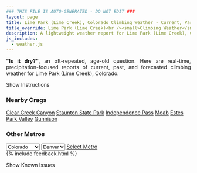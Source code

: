```yaml
---
### THIS FILE IS AUTO-GENERATED - DO NOT EDIT ###
layout: page
title: Lime Park (Lime Creek), Colorado Climbing Weather - Current, Past, and Forecasted Report
title_override: Lime Park (Lime Creek)<br /><small>Climbing Weather</small>
description: A lightweight weather report for Lime Park (Lime Creek), Colorado. Optimized for slow internet connections.
js_includes:
  - weather.js
---
```


<section class="measure center lh-copy f5-ns f6 ph2 mv4" style="text-align: justify;">
<strong>"Is it dry?"</strong>, an oft-repeated, age-old question. Here are real-time,
precipitation-focused reports of current, past, and forecasted climbing weather for Lime Park (Lime Creek), Colorado.
</section>

<p id="settings-toggle" class="mw5 b center tc hover-light-red black-70 pointer">Show Instructions</p>
<section id="settings" class="overflow-hidden" style="display:none;">
    <div class="mv2 ph2 center">
        <div class="fn f6 tc pv2">
            <p class="measure lh-copy center"><strong>Show/hide hourly forecasts</strong> by clicking the desired day.</p>
            <hr class="mw5 p0 mv2 o-60 b0 bt b--light-red light-red bg-light-red">
            <p class="measure lh-copy center"><strong>Current and Past conditions</strong> are measured by the nearest weather station. <strong>Forecast conditions</strong> are calculated and polled separately.</p>
            <hr class="mw5 p0 mv2 o-60 b0 bt b--light-red light-red bg-light-red">
            <p class="measure lh-copy center"><strong>Having issues?</strong> Try <a id="clear-cache" class="no-underline relative fancy-link light-red hover-light-red" href="#">clearing the local cache</a>.</p>
            <hr class="mw5 p0 mv2 o-60 b0 bt b--light-red light-red bg-light-red">
            <p class="measure lh-copy center">Weather data sourced from <a class="no-underline fancy-link relative light-red" target="_blank" href="https://www.weather.gov/documentation/services-web-api">weather.gov</a>.</p>
        </div>
    </div>
</section>
<section id="weather" data-crag="lime-park-lime-creek-colorado" class="mv4-ns mv3 ph2 center"></section>
<section id="nearby" class="tc lh-copy">
  <h3>Nearby Crags</h3>
<a class="nowrap no-underline fancy-link relative light-red mh3" href="/crags/clear-creek-canyon-colorado-weather.html">Clear Creek Canyon</a>
<a class="nowrap no-underline fancy-link relative light-red mh3" href="/crags/staunton-state-park-colorado-weather.html">Staunton State Park</a>
<a class="nowrap no-underline fancy-link relative light-red mh3" href="/crags/independence-pass-colorado-weather.html">Independence Pass</a>
<a class="nowrap no-underline fancy-link relative light-red mh3" href="/crags/moab-utah-weather.html">Moab</a>
<a class="nowrap no-underline fancy-link relative light-red mh3" href="/crags/estes-park-valley-colorado-weather.html">Estes Park Valley</a>
<a class="nowrap no-underline fancy-link relative light-red mh3" href="/crags/gunnison-colorado-weather.html">Gunnison</a>
</section>
<section id="nearby" class="tc lh-copy">
  <h3>Other Metros</h3>
  <select class="ma1 bg-near-white pa2" id="stateSel">
    <option value="Texas">Texas</option>
    <option value="Washington">Washington</option>
    <option value="Colorado" selected>Colorado</option>
    <option value="Tennessee">Tennessee</option>
    <option value="Utah">Utah</option>
    <option value="California">California</option>
  </select>
  <select class="ma1 bg-near-white pa2" id="citySel">
    <option value="Denver" selected>Denver</option>
  </select>
  <a id="selectMetro" class="f6 link dim ph3 pv2 ma1 dib white bg-light-red" href="/crags/denver-colorado-weather.html">Select Metro</a>
  <script>
    var states = [];
    states["Texas"] = "Austin"
    states["Washington"] = "Seattle"
    states["Colorado"] = "Denver"
    states["Tennessee"] = "Nashville"
    states["Utah"] = "Salt Lake City"
    states["California"] = "San Francisco|Los Angeles"
  </script>
</section>
{% include feedback.html %}
<p id="issues-toggle" class="mw5 b center tc hover-light-red black-70 pointer">Show Known Issues</p>
<section id="issues" class="overflow-hidden tc f6">
</section>

<script>
  var weekly_GJT_165_110 = {"updated":"2022-04-05T08:29:05+00:00","units":"us","forecastGenerator":"BaselineForecastGenerator","generatedAt":"2022-04-05T08:38:48+00:00","updateTime":"2022-04-05T08:29:05+00:00","validTimes":"2022-04-05T02:00:00+00:00/P6DT23H","elevation":{"unitCode":"wmoUnit:m","value":3485.9976},"periods":[{"number":1,"name":"Overnight","startTime":"2022-04-05T02:00:00-06:00","endTime":"2022-04-05T06:00:00-06:00","isDaytime":false,"temperature":25,"temperatureUnit":"F","temperatureTrend":null,"windSpeed":"15 to 40 mph","windDirection":"SW","icon":"https://api.weather.gov/icons/land/night/blizzard,90?size=medium","shortForecast":"Snow Showers And Patchy Blowing Snow","detailedForecast":"A chance of snow showers before 4am, then snow showers and patchy blowing snow. Cloudy, with a low around 25. Southwest wind 15 to 40 mph, with gusts as high as 55 mph. Chance of precipitation is 90%. New snow accumulation of 1 to 2 inches possible."},{"number":2,"name":"Tuesday","startTime":"2022-04-05T06:00:00-06:00","endTime":"2022-04-05T18:00:00-06:00","isDaytime":true,"temperature":32,"temperatureUnit":"F","temperatureTrend":null,"windSpeed":"35 to 45 mph","windDirection":"W","icon":"https://api.weather.gov/icons/land/day/blizzard,100/blizzard,80?size=medium","shortForecast":"Snow Showers And Blowing Snow","detailedForecast":"Snow showers and blowing snow before noon, then snow showers and blowing snow and isolated thunderstorms between noon and 3pm, then blowing snow and a chance of snow showers. Cloudy, with a high near 32. West wind 35 to 45 mph, with gusts as high as 70 mph. Chance of precipitation is 100%. New snow accumulation of 2 to 4 inches possible."},{"number":3,"name":"Tuesday Night","startTime":"2022-04-05T18:00:00-06:00","endTime":"2022-04-06T06:00:00-06:00","isDaytime":false,"temperature":9,"temperatureUnit":"F","temperatureTrend":null,"windSpeed":"25 to 40 mph","windDirection":"WNW","icon":"https://api.weather.gov/icons/land/night/blizzard,30/blizzard,20?size=medium","shortForecast":"Blowing Snow","detailedForecast":"Blowing snow and scattered snow showers and isolated thunderstorms. Mostly cloudy, with a low around 9. Wind chill values as low as -12. West northwest wind 25 to 40 mph, with gusts as high as 60 mph. Chance of precipitation is 30%. New snow accumulation of less than half an inch possible."},{"number":4,"name":"Wednesday","startTime":"2022-04-06T06:00:00-06:00","endTime":"2022-04-06T18:00:00-06:00","isDaytime":true,"temperature":23,"temperatureUnit":"F","temperatureTrend":null,"windSpeed":"20 to 25 mph","windDirection":"WNW","icon":"https://api.weather.gov/icons/land/day/blizzard?size=medium","shortForecast":"Patchy Blowing Snow","detailedForecast":"Patchy blowing snow. Mostly sunny, with a high near 23. Wind chill values as low as -11. West northwest wind 20 to 25 mph, with gusts as high as 40 mph."},{"number":5,"name":"Wednesday Night","startTime":"2022-04-06T18:00:00-06:00","endTime":"2022-04-07T06:00:00-06:00","isDaytime":false,"temperature":8,"temperatureUnit":"F","temperatureTrend":null,"windSpeed":"15 to 20 mph","windDirection":"W","icon":"https://api.weather.gov/icons/land/night/cold/blizzard?size=medium","shortForecast":"Partly Cloudy then Patchy Blowing Snow","detailedForecast":"Patchy blowing snow after midnight. Partly cloudy, with a low around 8. West wind 15 to 20 mph, with gusts as high as 35 mph."},{"number":6,"name":"Thursday","startTime":"2022-04-07T06:00:00-06:00","endTime":"2022-04-07T18:00:00-06:00","isDaytime":true,"temperature":30,"temperatureUnit":"F","temperatureTrend":null,"windSpeed":"20 mph","windDirection":"WNW","icon":"https://api.weather.gov/icons/land/day/sct/blizzard?size=medium","shortForecast":"Mostly Sunny then Patchy Blowing Snow","detailedForecast":"Patchy blowing snow after 2pm. Mostly sunny, with a high near 30."},{"number":7,"name":"Thursday Night","startTime":"2022-04-07T18:00:00-06:00","endTime":"2022-04-08T06:00:00-06:00","isDaytime":false,"temperature":13,"temperatureUnit":"F","temperatureTrend":null,"windSpeed":"10 to 15 mph","windDirection":"W","icon":"https://api.weather.gov/icons/land/night/blizzard/few?size=medium","shortForecast":"Patchy Blowing Snow then Mostly Clear","detailedForecast":"Patchy blowing snow before 7pm. Mostly clear, with a low around 13."},{"number":8,"name":"Friday","startTime":"2022-04-08T06:00:00-06:00","endTime":"2022-04-08T18:00:00-06:00","isDaytime":true,"temperature":40,"temperatureUnit":"F","temperatureTrend":null,"windSpeed":"10 to 15 mph","windDirection":"W","icon":"https://api.weather.gov/icons/land/day/skc?size=medium","shortForecast":"Sunny","detailedForecast":"Sunny, with a high near 40."},{"number":9,"name":"Friday Night","startTime":"2022-04-08T18:00:00-06:00","endTime":"2022-04-09T06:00:00-06:00","isDaytime":false,"temperature":20,"temperatureUnit":"F","temperatureTrend":null,"windSpeed":"5 to 10 mph","windDirection":"SW","icon":"https://api.weather.gov/icons/land/night/few?size=medium","shortForecast":"Mostly Clear","detailedForecast":"Mostly clear, with a low around 20."},{"number":10,"name":"Saturday","startTime":"2022-04-09T06:00:00-06:00","endTime":"2022-04-09T18:00:00-06:00","isDaytime":true,"temperature":47,"temperatureUnit":"F","temperatureTrend":null,"windSpeed":"10 to 20 mph","windDirection":"SW","icon":"https://api.weather.gov/icons/land/day/sct?size=medium","shortForecast":"Mostly Sunny","detailedForecast":"Mostly sunny, with a high near 47."},{"number":11,"name":"Saturday Night","startTime":"2022-04-09T18:00:00-06:00","endTime":"2022-04-10T06:00:00-06:00","isDaytime":false,"temperature":24,"temperatureUnit":"F","temperatureTrend":null,"windSpeed":"10 to 15 mph","windDirection":"WSW","icon":"https://api.weather.gov/icons/land/night/sct?size=medium","shortForecast":"Partly Cloudy","detailedForecast":"Partly cloudy, with a low around 24. Little or no snow accumulation expected."},{"number":12,"name":"Sunday","startTime":"2022-04-10T06:00:00-06:00","endTime":"2022-04-10T18:00:00-06:00","isDaytime":true,"temperature":44,"temperatureUnit":"F","temperatureTrend":null,"windSpeed":"15 to 20 mph","windDirection":"WSW","icon":"https://api.weather.gov/icons/land/day/snow?size=medium","shortForecast":"Scattered Snow Showers","detailedForecast":"Scattered snow showers. Mostly sunny, with a high near 44. Little or no snow accumulation expected."},{"number":13,"name":"Sunday Night","startTime":"2022-04-10T18:00:00-06:00","endTime":"2022-04-11T06:00:00-06:00","isDaytime":false,"temperature":22,"temperatureUnit":"F","temperatureTrend":null,"windSpeed":"15 to 20 mph","windDirection":"SW","icon":"https://api.weather.gov/icons/land/night/snow?size=medium","shortForecast":"Scattered Snow Showers","detailedForecast":"Scattered snow showers. Mostly cloudy, with a low around 22. New snow accumulation of less than half an inch possible."},{"number":14,"name":"Monday","startTime":"2022-04-11T06:00:00-06:00","endTime":"2022-04-11T18:00:00-06:00","isDaytime":true,"temperature":38,"temperatureUnit":"F","temperatureTrend":null,"windSpeed":"15 to 20 mph","windDirection":"SSW","icon":"https://api.weather.gov/icons/land/day/snow?size=medium","shortForecast":"Scattered Snow Showers","detailedForecast":"Scattered snow showers. Partly sunny, with a high near 38. New snow accumulation of less than one inch possible."}]}
  var hourly_GJT_165_110 = {"@context":["https://geojson.org/geojson-ld/geojson-context.jsonld",{"@version":"1.1","wx":"https://api.weather.gov/ontology#","geo":"http://www.opengis.net/ont/geosparql#","unit":"http://codes.wmo.int/common/unit/","@vocab":"https://api.weather.gov/ontology#"}],"type":"Feature","geometry":{"type":"Polygon","coordinates":[[[-106.5803441,39.4200131],[-106.5779038,39.397991499999996],[-106.5494672,39.399870299999996],[-106.5519015,39.421892199999995],[-106.5803441,39.4200131]]]},"properties":{"updated":"2022-04-05T08:29:05+00:00","units":"us","forecastGenerator":"HourlyForecastGenerator","generatedAt":"2022-04-05T08:38:49+00:00","updateTime":"2022-04-05T08:29:05+00:00","validTimes":"2022-04-05T02:00:00+00:00/P6DT23H","elevation":{"unitCode":"wmoUnit:m","value":3485.9976},"periods":[{"number":1,"name":"","startTime":"2022-04-05T02:00:00-06:00","endTime":"2022-04-05T03:00:00-06:00","isDaytime":false,"temperature":37,"temperatureUnit":"F","temperatureTrend":null,"windSpeed":"15 mph","windDirection":"SSW","icon":"https://api.weather.gov/icons/land/night/snow,70?size=small","shortForecast":"Chance Snow Showers","detailedForecast":""},{"number":2,"name":"","startTime":"2022-04-05T03:00:00-06:00","endTime":"2022-04-05T04:00:00-06:00","isDaytime":false,"temperature":33,"temperatureUnit":"F","temperatureTrend":null,"windSpeed":"25 mph","windDirection":"WSW","icon":"https://api.weather.gov/icons/land/night/snow,70?size=small","shortForecast":"Chance Snow Showers","detailedForecast":""},{"number":3,"name":"","startTime":"2022-04-05T04:00:00-06:00","endTime":"2022-04-05T05:00:00-06:00","isDaytime":false,"temperature":29,"temperatureUnit":"F","temperatureTrend":null,"windSpeed":"35 mph","windDirection":"W","icon":"https://api.weather.gov/icons/land/night/blizzard,80?size=small","shortForecast":"Snow Showers And Patchy Blowing Snow","detailedForecast":""},{"number":4,"name":"","startTime":"2022-04-05T05:00:00-06:00","endTime":"2022-04-05T06:00:00-06:00","isDaytime":false,"temperature":29,"temperatureUnit":"F","temperatureTrend":null,"windSpeed":"40 mph","windDirection":"W","icon":"https://api.weather.gov/icons/land/night/blizzard,90?size=small","shortForecast":"Snow Showers And Patchy Blowing Snow","detailedForecast":""},{"number":5,"name":"","startTime":"2022-04-05T06:00:00-06:00","endTime":"2022-04-05T07:00:00-06:00","isDaytime":true,"temperature":28,"temperatureUnit":"F","temperatureTrend":null,"windSpeed":"40 mph","windDirection":"W","icon":"https://api.weather.gov/icons/land/day/blizzard,100?size=small","shortForecast":"Snow Showers And Patchy Blowing Snow","detailedForecast":""},{"number":6,"name":"","startTime":"2022-04-05T07:00:00-06:00","endTime":"2022-04-05T08:00:00-06:00","isDaytime":true,"temperature":28,"temperatureUnit":"F","temperatureTrend":null,"windSpeed":"40 mph","windDirection":"W","icon":"https://api.weather.gov/icons/land/day/blizzard,100?size=small","shortForecast":"Snow Showers And Blowing Snow","detailedForecast":""},{"number":7,"name":"","startTime":"2022-04-05T08:00:00-06:00","endTime":"2022-04-05T09:00:00-06:00","isDaytime":true,"temperature":32,"temperatureUnit":"F","temperatureTrend":null,"windSpeed":"35 mph","windDirection":"W","icon":"https://api.weather.gov/icons/land/day/blizzard,100?size=small","shortForecast":"Snow Showers And Blowing Snow","detailedForecast":""},{"number":8,"name":"","startTime":"2022-04-05T09:00:00-06:00","endTime":"2022-04-05T10:00:00-06:00","isDaytime":true,"temperature":25,"temperatureUnit":"F","temperatureTrend":null,"windSpeed":"35 mph","windDirection":"W","icon":"https://api.weather.gov/icons/land/day/blizzard?size=small","shortForecast":"Snow Showers And Blowing Snow","detailedForecast":""},{"number":9,"name":"","startTime":"2022-04-05T10:00:00-06:00","endTime":"2022-04-05T11:00:00-06:00","isDaytime":true,"temperature":31,"temperatureUnit":"F","temperatureTrend":null,"windSpeed":"40 mph","windDirection":"W","icon":"https://api.weather.gov/icons/land/day/blizzard?size=small","shortForecast":"Snow Showers And Blowing Snow","detailedForecast":""},{"number":10,"name":"","startTime":"2022-04-05T11:00:00-06:00","endTime":"2022-04-05T12:00:00-06:00","isDaytime":true,"temperature":31,"temperatureUnit":"F","temperatureTrend":null,"windSpeed":"40 mph","windDirection":"W","icon":"https://api.weather.gov/icons/land/day/blizzard?size=small","shortForecast":"Snow Showers And Blowing Snow","detailedForecast":""},{"number":11,"name":"","startTime":"2022-04-05T12:00:00-06:00","endTime":"2022-04-05T13:00:00-06:00","isDaytime":true,"temperature":30,"temperatureUnit":"F","temperatureTrend":null,"windSpeed":"40 mph","windDirection":"W","icon":"https://api.weather.gov/icons/land/day/blizzard?size=small","shortForecast":"Snow Showers And Blowing Snow","detailedForecast":""},{"number":12,"name":"","startTime":"2022-04-05T13:00:00-06:00","endTime":"2022-04-05T14:00:00-06:00","isDaytime":true,"temperature":30,"temperatureUnit":"F","temperatureTrend":null,"windSpeed":"45 mph","windDirection":"W","icon":"https://api.weather.gov/icons/land/day/blizzard?size=small","shortForecast":"Snow Showers And Blowing Snow","detailedForecast":""},{"number":13,"name":"","startTime":"2022-04-05T14:00:00-06:00","endTime":"2022-04-05T15:00:00-06:00","isDaytime":true,"temperature":30,"temperatureUnit":"F","temperatureTrend":null,"windSpeed":"45 mph","windDirection":"W","icon":"https://api.weather.gov/icons/land/day/blizzard?size=small","shortForecast":"Snow Showers And Blowing Snow","detailedForecast":""},{"number":14,"name":"","startTime":"2022-04-05T15:00:00-06:00","endTime":"2022-04-05T16:00:00-06:00","isDaytime":true,"temperature":29,"temperatureUnit":"F","temperatureTrend":null,"windSpeed":"45 mph","windDirection":"W","icon":"https://api.weather.gov/icons/land/day/blizzard?size=small","shortForecast":"Blowing Snow","detailedForecast":""},{"number":15,"name":"","startTime":"2022-04-05T16:00:00-06:00","endTime":"2022-04-05T17:00:00-06:00","isDaytime":true,"temperature":29,"temperatureUnit":"F","temperatureTrend":null,"windSpeed":"45 mph","windDirection":"W","icon":"https://api.weather.gov/icons/land/day/blizzard?size=small","shortForecast":"Blowing Snow","detailedForecast":""},{"number":16,"name":"","startTime":"2022-04-05T17:00:00-06:00","endTime":"2022-04-05T18:00:00-06:00","isDaytime":true,"temperature":29,"temperatureUnit":"F","temperatureTrend":null,"windSpeed":"45 mph","windDirection":"W","icon":"https://api.weather.gov/icons/land/day/blizzard?size=small","shortForecast":"Blowing Snow","detailedForecast":""},{"number":17,"name":"","startTime":"2022-04-05T18:00:00-06:00","endTime":"2022-04-05T19:00:00-06:00","isDaytime":false,"temperature":27,"temperatureUnit":"F","temperatureTrend":null,"windSpeed":"40 mph","windDirection":"WNW","icon":"https://api.weather.gov/icons/land/night/blizzard?size=small","shortForecast":"Areas Of Blowing Snow","detailedForecast":""},{"number":18,"name":"","startTime":"2022-04-05T19:00:00-06:00","endTime":"2022-04-05T20:00:00-06:00","isDaytime":false,"temperature":24,"temperatureUnit":"F","temperatureTrend":null,"windSpeed":"40 mph","windDirection":"WNW","icon":"https://api.weather.gov/icons/land/night/blizzard?size=small","shortForecast":"Blowing Snow","detailedForecast":""},{"number":19,"name":"","startTime":"2022-04-05T20:00:00-06:00","endTime":"2022-04-05T21:00:00-06:00","isDaytime":false,"temperature":21,"temperatureUnit":"F","temperatureTrend":null,"windSpeed":"25 mph","windDirection":"WNW","icon":"https://api.weather.gov/icons/land/night/blizzard?size=small","shortForecast":"Patchy Blowing Snow","detailedForecast":""},{"number":20,"name":"","startTime":"2022-04-05T21:00:00-06:00","endTime":"2022-04-05T22:00:00-06:00","isDaytime":false,"temperature":18,"temperatureUnit":"F","temperatureTrend":null,"windSpeed":"30 mph","windDirection":"WNW","icon":"https://api.weather.gov/icons/land/night/blizzard?size=small","shortForecast":"Areas Of Blowing Snow","detailedForecast":""},{"number":21,"name":"","startTime":"2022-04-05T22:00:00-06:00","endTime":"2022-04-05T23:00:00-06:00","isDaytime":false,"temperature":16,"temperatureUnit":"F","temperatureTrend":null,"windSpeed":"30 mph","windDirection":"WNW","icon":"https://api.weather.gov/icons/land/night/blizzard?size=small","shortForecast":"Areas Of Blowing Snow","detailedForecast":""},{"number":22,"name":"","startTime":"2022-04-05T23:00:00-06:00","endTime":"2022-04-06T00:00:00-06:00","isDaytime":false,"temperature":15,"temperatureUnit":"F","temperatureTrend":null,"windSpeed":"30 mph","windDirection":"W","icon":"https://api.weather.gov/icons/land/night/blizzard?size=small","shortForecast":"Patchy Blowing Snow","detailedForecast":""},{"number":23,"name":"","startTime":"2022-04-06T00:00:00-06:00","endTime":"2022-04-06T01:00:00-06:00","isDaytime":false,"temperature":14,"temperatureUnit":"F","temperatureTrend":null,"windSpeed":"25 mph","windDirection":"W","icon":"https://api.weather.gov/icons/land/night/blizzard?size=small","shortForecast":"Patchy Blowing Snow","detailedForecast":""},{"number":24,"name":"","startTime":"2022-04-06T01:00:00-06:00","endTime":"2022-04-06T02:00:00-06:00","isDaytime":false,"temperature":12,"temperatureUnit":"F","temperatureTrend":null,"windSpeed":"25 mph","windDirection":"W","icon":"https://api.weather.gov/icons/land/night/blizzard?size=small","shortForecast":"Patchy Blowing Snow","detailedForecast":""},{"number":25,"name":"","startTime":"2022-04-06T02:00:00-06:00","endTime":"2022-04-06T03:00:00-06:00","isDaytime":false,"temperature":11,"temperatureUnit":"F","temperatureTrend":null,"windSpeed":"25 mph","windDirection":"W","icon":"https://api.weather.gov/icons/land/night/blizzard?size=small","shortForecast":"Patchy Blowing Snow","detailedForecast":""},{"number":26,"name":"","startTime":"2022-04-06T03:00:00-06:00","endTime":"2022-04-06T04:00:00-06:00","isDaytime":false,"temperature":10,"temperatureUnit":"F","temperatureTrend":null,"windSpeed":"25 mph","windDirection":"W","icon":"https://api.weather.gov/icons/land/night/blizzard?size=small","shortForecast":"Patchy Blowing Snow","detailedForecast":""},{"number":27,"name":"","startTime":"2022-04-06T04:00:00-06:00","endTime":"2022-04-06T05:00:00-06:00","isDaytime":false,"temperature":9,"temperatureUnit":"F","temperatureTrend":null,"windSpeed":"25 mph","windDirection":"W","icon":"https://api.weather.gov/icons/land/night/blizzard?size=small","shortForecast":"Patchy Blowing Snow","detailedForecast":""},{"number":28,"name":"","startTime":"2022-04-06T05:00:00-06:00","endTime":"2022-04-06T06:00:00-06:00","isDaytime":false,"temperature":9,"temperatureUnit":"F","temperatureTrend":null,"windSpeed":"25 mph","windDirection":"W","icon":"https://api.weather.gov/icons/land/night/blizzard?size=small","shortForecast":"Patchy Blowing Snow","detailedForecast":""},{"number":29,"name":"","startTime":"2022-04-06T06:00:00-06:00","endTime":"2022-04-06T07:00:00-06:00","isDaytime":true,"temperature":9,"temperatureUnit":"F","temperatureTrend":null,"windSpeed":"25 mph","windDirection":"W","icon":"https://api.weather.gov/icons/land/day/blizzard?size=small","shortForecast":"Patchy Blowing Snow","detailedForecast":""},{"number":30,"name":"","startTime":"2022-04-06T07:00:00-06:00","endTime":"2022-04-06T08:00:00-06:00","isDaytime":true,"temperature":9,"temperatureUnit":"F","temperatureTrend":null,"windSpeed":"20 mph","windDirection":"W","icon":"https://api.weather.gov/icons/land/day/blizzard?size=small","shortForecast":"Patchy Blowing Snow","detailedForecast":""},{"number":31,"name":"","startTime":"2022-04-06T08:00:00-06:00","endTime":"2022-04-06T09:00:00-06:00","isDaytime":true,"temperature":9,"temperatureUnit":"F","temperatureTrend":null,"windSpeed":"20 mph","windDirection":"W","icon":"https://api.weather.gov/icons/land/day/blizzard?size=small","shortForecast":"Patchy Blowing Snow","detailedForecast":""},{"number":32,"name":"","startTime":"2022-04-06T09:00:00-06:00","endTime":"2022-04-06T10:00:00-06:00","isDaytime":true,"temperature":10,"temperatureUnit":"F","temperatureTrend":null,"windSpeed":"20 mph","windDirection":"W","icon":"https://api.weather.gov/icons/land/day/blizzard?size=small","shortForecast":"Patchy Blowing Snow","detailedForecast":""},{"number":33,"name":"","startTime":"2022-04-06T10:00:00-06:00","endTime":"2022-04-06T11:00:00-06:00","isDaytime":true,"temperature":12,"temperatureUnit":"F","temperatureTrend":null,"windSpeed":"20 mph","windDirection":"W","icon":"https://api.weather.gov/icons/land/day/blizzard?size=small","shortForecast":"Patchy Blowing Snow","detailedForecast":""},{"number":34,"name":"","startTime":"2022-04-06T11:00:00-06:00","endTime":"2022-04-06T12:00:00-06:00","isDaytime":true,"temperature":14,"temperatureUnit":"F","temperatureTrend":null,"windSpeed":"20 mph","windDirection":"WNW","icon":"https://api.weather.gov/icons/land/day/blizzard?size=small","shortForecast":"Patchy Blowing Snow","detailedForecast":""},{"number":35,"name":"","startTime":"2022-04-06T12:00:00-06:00","endTime":"2022-04-06T13:00:00-06:00","isDaytime":true,"temperature":17,"temperatureUnit":"F","temperatureTrend":null,"windSpeed":"20 mph","windDirection":"WNW","icon":"https://api.weather.gov/icons/land/day/blizzard?size=small","shortForecast":"Patchy Blowing Snow","detailedForecast":""},{"number":36,"name":"","startTime":"2022-04-06T13:00:00-06:00","endTime":"2022-04-06T14:00:00-06:00","isDaytime":true,"temperature":19,"temperatureUnit":"F","temperatureTrend":null,"windSpeed":"20 mph","windDirection":"WNW","icon":"https://api.weather.gov/icons/land/day/blizzard?size=small","shortForecast":"Patchy Blowing Snow","detailedForecast":""},{"number":37,"name":"","startTime":"2022-04-06T14:00:00-06:00","endTime":"2022-04-06T15:00:00-06:00","isDaytime":true,"temperature":21,"temperatureUnit":"F","temperatureTrend":null,"windSpeed":"20 mph","windDirection":"WNW","icon":"https://api.weather.gov/icons/land/day/blizzard?size=small","shortForecast":"Patchy Blowing Snow","detailedForecast":""},{"number":38,"name":"","startTime":"2022-04-06T15:00:00-06:00","endTime":"2022-04-06T16:00:00-06:00","isDaytime":true,"temperature":22,"temperatureUnit":"F","temperatureTrend":null,"windSpeed":"20 mph","windDirection":"WNW","icon":"https://api.weather.gov/icons/land/day/blizzard?size=small","shortForecast":"Patchy Blowing Snow","detailedForecast":""},{"number":39,"name":"","startTime":"2022-04-06T16:00:00-06:00","endTime":"2022-04-06T17:00:00-06:00","isDaytime":true,"temperature":23,"temperatureUnit":"F","temperatureTrend":null,"windSpeed":"20 mph","windDirection":"WNW","icon":"https://api.weather.gov/icons/land/day/blizzard?size=small","shortForecast":"Patchy Blowing Snow","detailedForecast":""},{"number":40,"name":"","startTime":"2022-04-06T17:00:00-06:00","endTime":"2022-04-06T18:00:00-06:00","isDaytime":true,"temperature":23,"temperatureUnit":"F","temperatureTrend":null,"windSpeed":"20 mph","windDirection":"WNW","icon":"https://api.weather.gov/icons/land/day/blizzard?size=small","shortForecast":"Patchy Blowing Snow","detailedForecast":""},{"number":41,"name":"","startTime":"2022-04-06T18:00:00-06:00","endTime":"2022-04-06T19:00:00-06:00","isDaytime":false,"temperature":22,"temperatureUnit":"F","temperatureTrend":null,"windSpeed":"20 mph","windDirection":"WNW","icon":"https://api.weather.gov/icons/land/night/sct?size=small","shortForecast":"Partly Cloudy","detailedForecast":""},{"number":42,"name":"","startTime":"2022-04-06T19:00:00-06:00","endTime":"2022-04-06T20:00:00-06:00","isDaytime":false,"temperature":19,"temperatureUnit":"F","temperatureTrend":null,"windSpeed":"15 mph","windDirection":"WNW","icon":"https://api.weather.gov/icons/land/night/sct?size=small","shortForecast":"Partly Cloudy","detailedForecast":""},{"number":43,"name":"","startTime":"2022-04-06T20:00:00-06:00","endTime":"2022-04-06T21:00:00-06:00","isDaytime":false,"temperature":16,"temperatureUnit":"F","temperatureTrend":null,"windSpeed":"15 mph","windDirection":"W","icon":"https://api.weather.gov/icons/land/night/sct?size=small","shortForecast":"Partly Cloudy","detailedForecast":""},{"number":44,"name":"","startTime":"2022-04-06T21:00:00-06:00","endTime":"2022-04-06T22:00:00-06:00","isDaytime":false,"temperature":13,"temperatureUnit":"F","temperatureTrend":null,"windSpeed":"15 mph","windDirection":"W","icon":"https://api.weather.gov/icons/land/night/sct?size=small","shortForecast":"Partly Cloudy","detailedForecast":""},{"number":45,"name":"","startTime":"2022-04-06T22:00:00-06:00","endTime":"2022-04-06T23:00:00-06:00","isDaytime":false,"temperature":12,"temperatureUnit":"F","temperatureTrend":null,"windSpeed":"15 mph","windDirection":"W","icon":"https://api.weather.gov/icons/land/night/sct?size=small","shortForecast":"Partly Cloudy","detailedForecast":""},{"number":46,"name":"","startTime":"2022-04-06T23:00:00-06:00","endTime":"2022-04-07T00:00:00-06:00","isDaytime":false,"temperature":12,"temperatureUnit":"F","temperatureTrend":null,"windSpeed":"20 mph","windDirection":"W","icon":"https://api.weather.gov/icons/land/night/sct?size=small","shortForecast":"Partly Cloudy","detailedForecast":""},{"number":47,"name":"","startTime":"2022-04-07T00:00:00-06:00","endTime":"2022-04-07T01:00:00-06:00","isDaytime":false,"temperature":12,"temperatureUnit":"F","temperatureTrend":null,"windSpeed":"20 mph","windDirection":"W","icon":"https://api.weather.gov/icons/land/night/blizzard?size=small","shortForecast":"Patchy Blowing Snow","detailedForecast":""},{"number":48,"name":"","startTime":"2022-04-07T01:00:00-06:00","endTime":"2022-04-07T02:00:00-06:00","isDaytime":false,"temperature":11,"temperatureUnit":"F","temperatureTrend":null,"windSpeed":"20 mph","windDirection":"W","icon":"https://api.weather.gov/icons/land/night/blizzard?size=small","shortForecast":"Patchy Blowing Snow","detailedForecast":""},{"number":49,"name":"","startTime":"2022-04-07T02:00:00-06:00","endTime":"2022-04-07T03:00:00-06:00","isDaytime":false,"temperature":9,"temperatureUnit":"F","temperatureTrend":null,"windSpeed":"20 mph","windDirection":"W","icon":"https://api.weather.gov/icons/land/night/blizzard?size=small","shortForecast":"Patchy Blowing Snow","detailedForecast":""},{"number":50,"name":"","startTime":"2022-04-07T03:00:00-06:00","endTime":"2022-04-07T04:00:00-06:00","isDaytime":false,"temperature":8,"temperatureUnit":"F","temperatureTrend":null,"windSpeed":"20 mph","windDirection":"W","icon":"https://api.weather.gov/icons/land/night/blizzard?size=small","shortForecast":"Patchy Blowing Snow","detailedForecast":""},{"number":51,"name":"","startTime":"2022-04-07T04:00:00-06:00","endTime":"2022-04-07T05:00:00-06:00","isDaytime":false,"temperature":8,"temperatureUnit":"F","temperatureTrend":null,"windSpeed":"20 mph","windDirection":"W","icon":"https://api.weather.gov/icons/land/night/blizzard?size=small","shortForecast":"Patchy Blowing Snow","detailedForecast":""},{"number":52,"name":"","startTime":"2022-04-07T05:00:00-06:00","endTime":"2022-04-07T06:00:00-06:00","isDaytime":false,"temperature":8,"temperatureUnit":"F","temperatureTrend":null,"windSpeed":"20 mph","windDirection":"W","icon":"https://api.weather.gov/icons/land/night/blizzard?size=small","shortForecast":"Patchy Blowing Snow","detailedForecast":""},{"number":53,"name":"","startTime":"2022-04-07T06:00:00-06:00","endTime":"2022-04-07T07:00:00-06:00","isDaytime":true,"temperature":9,"temperatureUnit":"F","temperatureTrend":null,"windSpeed":"20 mph","windDirection":"W","icon":"https://api.weather.gov/icons/land/day/cold?size=small","shortForecast":"Mostly Sunny","detailedForecast":""},{"number":54,"name":"","startTime":"2022-04-07T07:00:00-06:00","endTime":"2022-04-07T08:00:00-06:00","isDaytime":true,"temperature":9,"temperatureUnit":"F","temperatureTrend":null,"windSpeed":"20 mph","windDirection":"W","icon":"https://api.weather.gov/icons/land/day/cold?size=small","shortForecast":"Mostly Sunny","detailedForecast":""},{"number":55,"name":"","startTime":"2022-04-07T08:00:00-06:00","endTime":"2022-04-07T09:00:00-06:00","isDaytime":true,"temperature":10,"temperatureUnit":"F","temperatureTrend":null,"windSpeed":"20 mph","windDirection":"WNW","icon":"https://api.weather.gov/icons/land/day/cold?size=small","shortForecast":"Mostly Sunny","detailedForecast":""},{"number":56,"name":"","startTime":"2022-04-07T09:00:00-06:00","endTime":"2022-04-07T10:00:00-06:00","isDaytime":true,"temperature":12,"temperatureUnit":"F","temperatureTrend":null,"windSpeed":"20 mph","windDirection":"WNW","icon":"https://api.weather.gov/icons/land/day/sct?size=small","shortForecast":"Mostly Sunny","detailedForecast":""},{"number":57,"name":"","startTime":"2022-04-07T10:00:00-06:00","endTime":"2022-04-07T11:00:00-06:00","isDaytime":true,"temperature":15,"temperatureUnit":"F","temperatureTrend":null,"windSpeed":"20 mph","windDirection":"WNW","icon":"https://api.weather.gov/icons/land/day/few?size=small","shortForecast":"Sunny","detailedForecast":""},{"number":58,"name":"","startTime":"2022-04-07T11:00:00-06:00","endTime":"2022-04-07T12:00:00-06:00","isDaytime":true,"temperature":19,"temperatureUnit":"F","temperatureTrend":null,"windSpeed":"20 mph","windDirection":"WNW","icon":"https://api.weather.gov/icons/land/day/few?size=small","shortForecast":"Sunny","detailedForecast":""},{"number":59,"name":"","startTime":"2022-04-07T12:00:00-06:00","endTime":"2022-04-07T13:00:00-06:00","isDaytime":true,"temperature":22,"temperatureUnit":"F","temperatureTrend":null,"windSpeed":"20 mph","windDirection":"WNW","icon":"https://api.weather.gov/icons/land/day/few?size=small","shortForecast":"Sunny","detailedForecast":""},{"number":60,"name":"","startTime":"2022-04-07T13:00:00-06:00","endTime":"2022-04-07T14:00:00-06:00","isDaytime":true,"temperature":24,"temperatureUnit":"F","temperatureTrend":null,"windSpeed":"20 mph","windDirection":"WNW","icon":"https://api.weather.gov/icons/land/day/few?size=small","shortForecast":"Sunny","detailedForecast":""},{"number":61,"name":"","startTime":"2022-04-07T14:00:00-06:00","endTime":"2022-04-07T15:00:00-06:00","isDaytime":true,"temperature":26,"temperatureUnit":"F","temperatureTrend":null,"windSpeed":"20 mph","windDirection":"WNW","icon":"https://api.weather.gov/icons/land/day/blizzard?size=small","shortForecast":"Patchy Blowing Snow","detailedForecast":""},{"number":62,"name":"","startTime":"2022-04-07T15:00:00-06:00","endTime":"2022-04-07T16:00:00-06:00","isDaytime":true,"temperature":28,"temperatureUnit":"F","temperatureTrend":null,"windSpeed":"20 mph","windDirection":"WNW","icon":"https://api.weather.gov/icons/land/day/blizzard?size=small","shortForecast":"Patchy Blowing Snow","detailedForecast":""},{"number":63,"name":"","startTime":"2022-04-07T16:00:00-06:00","endTime":"2022-04-07T17:00:00-06:00","isDaytime":true,"temperature":29,"temperatureUnit":"F","temperatureTrend":null,"windSpeed":"20 mph","windDirection":"WNW","icon":"https://api.weather.gov/icons/land/day/blizzard?size=small","shortForecast":"Patchy Blowing Snow","detailedForecast":""},{"number":64,"name":"","startTime":"2022-04-07T17:00:00-06:00","endTime":"2022-04-07T18:00:00-06:00","isDaytime":true,"temperature":30,"temperatureUnit":"F","temperatureTrend":null,"windSpeed":"20 mph","windDirection":"NW","icon":"https://api.weather.gov/icons/land/day/blizzard?size=small","shortForecast":"Patchy Blowing Snow","detailedForecast":""},{"number":65,"name":"","startTime":"2022-04-07T18:00:00-06:00","endTime":"2022-04-07T19:00:00-06:00","isDaytime":false,"temperature":30,"temperatureUnit":"F","temperatureTrend":null,"windSpeed":"15 mph","windDirection":"NW","icon":"https://api.weather.gov/icons/land/night/blizzard?size=small","shortForecast":"Patchy Blowing Snow","detailedForecast":""},{"number":66,"name":"","startTime":"2022-04-07T19:00:00-06:00","endTime":"2022-04-07T20:00:00-06:00","isDaytime":false,"temperature":29,"temperatureUnit":"F","temperatureTrend":null,"windSpeed":"15 mph","windDirection":"WNW","icon":"https://api.weather.gov/icons/land/night/few?size=small","shortForecast":"Mostly Clear","detailedForecast":""},{"number":67,"name":"","startTime":"2022-04-07T20:00:00-06:00","endTime":"2022-04-07T21:00:00-06:00","isDaytime":false,"temperature":27,"temperatureUnit":"F","temperatureTrend":null,"windSpeed":"15 mph","windDirection":"WNW","icon":"https://api.weather.gov/icons/land/night/few?size=small","shortForecast":"Mostly Clear","detailedForecast":""},{"number":68,"name":"","startTime":"2022-04-07T21:00:00-06:00","endTime":"2022-04-07T22:00:00-06:00","isDaytime":false,"temperature":25,"temperatureUnit":"F","temperatureTrend":null,"windSpeed":"10 mph","windDirection":"W","icon":"https://api.weather.gov/icons/land/night/skc?size=small","shortForecast":"Clear","detailedForecast":""},{"number":69,"name":"","startTime":"2022-04-07T22:00:00-06:00","endTime":"2022-04-07T23:00:00-06:00","isDaytime":false,"temperature":22,"temperatureUnit":"F","temperatureTrend":null,"windSpeed":"10 mph","windDirection":"W","icon":"https://api.weather.gov/icons/land/night/skc?size=small","shortForecast":"Clear","detailedForecast":""},{"number":70,"name":"","startTime":"2022-04-07T23:00:00-06:00","endTime":"2022-04-08T00:00:00-06:00","isDaytime":false,"temperature":19,"temperatureUnit":"F","temperatureTrend":null,"windSpeed":"10 mph","windDirection":"WSW","icon":"https://api.weather.gov/icons/land/night/skc?size=small","shortForecast":"Clear","detailedForecast":""},{"number":71,"name":"","startTime":"2022-04-08T00:00:00-06:00","endTime":"2022-04-08T01:00:00-06:00","isDaytime":false,"temperature":17,"temperatureUnit":"F","temperatureTrend":null,"windSpeed":"10 mph","windDirection":"WSW","icon":"https://api.weather.gov/icons/land/night/skc?size=small","shortForecast":"Clear","detailedForecast":""},{"number":72,"name":"","startTime":"2022-04-08T01:00:00-06:00","endTime":"2022-04-08T02:00:00-06:00","isDaytime":false,"temperature":15,"temperatureUnit":"F","temperatureTrend":null,"windSpeed":"10 mph","windDirection":"WSW","icon":"https://api.weather.gov/icons/land/night/skc?size=small","shortForecast":"Clear","detailedForecast":""},{"number":73,"name":"","startTime":"2022-04-08T02:00:00-06:00","endTime":"2022-04-08T03:00:00-06:00","isDaytime":false,"temperature":13,"temperatureUnit":"F","temperatureTrend":null,"windSpeed":"10 mph","windDirection":"WSW","icon":"https://api.weather.gov/icons/land/night/skc?size=small","shortForecast":"Clear","detailedForecast":""},{"number":74,"name":"","startTime":"2022-04-08T03:00:00-06:00","endTime":"2022-04-08T04:00:00-06:00","isDaytime":false,"temperature":13,"temperatureUnit":"F","temperatureTrend":null,"windSpeed":"10 mph","windDirection":"WSW","icon":"https://api.weather.gov/icons/land/night/skc?size=small","shortForecast":"Clear","detailedForecast":""},{"number":75,"name":"","startTime":"2022-04-08T04:00:00-06:00","endTime":"2022-04-08T05:00:00-06:00","isDaytime":false,"temperature":13,"temperatureUnit":"F","temperatureTrend":null,"windSpeed":"10 mph","windDirection":"WSW","icon":"https://api.weather.gov/icons/land/night/skc?size=small","shortForecast":"Clear","detailedForecast":""},{"number":76,"name":"","startTime":"2022-04-08T05:00:00-06:00","endTime":"2022-04-08T06:00:00-06:00","isDaytime":false,"temperature":14,"temperatureUnit":"F","temperatureTrend":null,"windSpeed":"10 mph","windDirection":"WSW","icon":"https://api.weather.gov/icons/land/night/skc?size=small","shortForecast":"Clear","detailedForecast":""},{"number":77,"name":"","startTime":"2022-04-08T06:00:00-06:00","endTime":"2022-04-08T07:00:00-06:00","isDaytime":true,"temperature":16,"temperatureUnit":"F","temperatureTrend":null,"windSpeed":"10 mph","windDirection":"WSW","icon":"https://api.weather.gov/icons/land/day/skc?size=small","shortForecast":"Sunny","detailedForecast":""},{"number":78,"name":"","startTime":"2022-04-08T07:00:00-06:00","endTime":"2022-04-08T08:00:00-06:00","isDaytime":true,"temperature":18,"temperatureUnit":"F","temperatureTrend":null,"windSpeed":"10 mph","windDirection":"WSW","icon":"https://api.weather.gov/icons/land/day/skc?size=small","shortForecast":"Sunny","detailedForecast":""},{"number":79,"name":"","startTime":"2022-04-08T08:00:00-06:00","endTime":"2022-04-08T09:00:00-06:00","isDaytime":true,"temperature":21,"temperatureUnit":"F","temperatureTrend":null,"windSpeed":"10 mph","windDirection":"W","icon":"https://api.weather.gov/icons/land/day/skc?size=small","shortForecast":"Sunny","detailedForecast":""},{"number":80,"name":"","startTime":"2022-04-08T09:00:00-06:00","endTime":"2022-04-08T10:00:00-06:00","isDaytime":true,"temperature":25,"temperatureUnit":"F","temperatureTrend":null,"windSpeed":"15 mph","windDirection":"W","icon":"https://api.weather.gov/icons/land/day/skc?size=small","shortForecast":"Sunny","detailedForecast":""},{"number":81,"name":"","startTime":"2022-04-08T10:00:00-06:00","endTime":"2022-04-08T11:00:00-06:00","isDaytime":true,"temperature":28,"temperatureUnit":"F","temperatureTrend":null,"windSpeed":"15 mph","windDirection":"W","icon":"https://api.weather.gov/icons/land/day/skc?size=small","shortForecast":"Sunny","detailedForecast":""},{"number":82,"name":"","startTime":"2022-04-08T11:00:00-06:00","endTime":"2022-04-08T12:00:00-06:00","isDaytime":true,"temperature":32,"temperatureUnit":"F","temperatureTrend":null,"windSpeed":"15 mph","windDirection":"WNW","icon":"https://api.weather.gov/icons/land/day/skc?size=small","shortForecast":"Sunny","detailedForecast":""},{"number":83,"name":"","startTime":"2022-04-08T12:00:00-06:00","endTime":"2022-04-08T13:00:00-06:00","isDaytime":true,"temperature":34,"temperatureUnit":"F","temperatureTrend":null,"windSpeed":"15 mph","windDirection":"WNW","icon":"https://api.weather.gov/icons/land/day/skc?size=small","shortForecast":"Sunny","detailedForecast":""},{"number":84,"name":"","startTime":"2022-04-08T13:00:00-06:00","endTime":"2022-04-08T14:00:00-06:00","isDaytime":true,"temperature":37,"temperatureUnit":"F","temperatureTrend":null,"windSpeed":"15 mph","windDirection":"WNW","icon":"https://api.weather.gov/icons/land/day/skc?size=small","shortForecast":"Sunny","detailedForecast":""},{"number":85,"name":"","startTime":"2022-04-08T14:00:00-06:00","endTime":"2022-04-08T15:00:00-06:00","isDaytime":true,"temperature":39,"temperatureUnit":"F","temperatureTrend":null,"windSpeed":"15 mph","windDirection":"WNW","icon":"https://api.weather.gov/icons/land/day/skc?size=small","shortForecast":"Sunny","detailedForecast":""},{"number":86,"name":"","startTime":"2022-04-08T15:00:00-06:00","endTime":"2022-04-08T16:00:00-06:00","isDaytime":true,"temperature":40,"temperatureUnit":"F","temperatureTrend":null,"windSpeed":"15 mph","windDirection":"WNW","icon":"https://api.weather.gov/icons/land/day/few?size=small","shortForecast":"Sunny","detailedForecast":""},{"number":87,"name":"","startTime":"2022-04-08T16:00:00-06:00","endTime":"2022-04-08T17:00:00-06:00","isDaytime":true,"temperature":40,"temperatureUnit":"F","temperatureTrend":null,"windSpeed":"15 mph","windDirection":"WNW","icon":"https://api.weather.gov/icons/land/day/few?size=small","shortForecast":"Sunny","detailedForecast":""},{"number":88,"name":"","startTime":"2022-04-08T17:00:00-06:00","endTime":"2022-04-08T18:00:00-06:00","isDaytime":true,"temperature":40,"temperatureUnit":"F","temperatureTrend":null,"windSpeed":"10 mph","windDirection":"W","icon":"https://api.weather.gov/icons/land/day/skc?size=small","shortForecast":"Sunny","detailedForecast":""},{"number":89,"name":"","startTime":"2022-04-08T18:00:00-06:00","endTime":"2022-04-08T19:00:00-06:00","isDaytime":false,"temperature":39,"temperatureUnit":"F","temperatureTrend":null,"windSpeed":"10 mph","windDirection":"W","icon":"https://api.weather.gov/icons/land/night/skc?size=small","shortForecast":"Clear","detailedForecast":""},{"number":90,"name":"","startTime":"2022-04-08T19:00:00-06:00","endTime":"2022-04-08T20:00:00-06:00","isDaytime":false,"temperature":38,"temperatureUnit":"F","temperatureTrend":null,"windSpeed":"10 mph","windDirection":"W","icon":"https://api.weather.gov/icons/land/night/skc?size=small","shortForecast":"Clear","detailedForecast":""},{"number":91,"name":"","startTime":"2022-04-08T20:00:00-06:00","endTime":"2022-04-08T21:00:00-06:00","isDaytime":false,"temperature":35,"temperatureUnit":"F","temperatureTrend":null,"windSpeed":"10 mph","windDirection":"WSW","icon":"https://api.weather.gov/icons/land/night/few?size=small","shortForecast":"Mostly Clear","detailedForecast":""},{"number":92,"name":"","startTime":"2022-04-08T21:00:00-06:00","endTime":"2022-04-08T22:00:00-06:00","isDaytime":false,"temperature":32,"temperatureUnit":"F","temperatureTrend":null,"windSpeed":"10 mph","windDirection":"SW","icon":"https://api.weather.gov/icons/land/night/few?size=small","shortForecast":"Mostly Clear","detailedForecast":""},{"number":93,"name":"","startTime":"2022-04-08T22:00:00-06:00","endTime":"2022-04-08T23:00:00-06:00","isDaytime":false,"temperature":30,"temperatureUnit":"F","temperatureTrend":null,"windSpeed":"10 mph","windDirection":"SW","icon":"https://api.weather.gov/icons/land/night/few?size=small","shortForecast":"Mostly Clear","detailedForecast":""},{"number":94,"name":"","startTime":"2022-04-08T23:00:00-06:00","endTime":"2022-04-09T00:00:00-06:00","isDaytime":false,"temperature":27,"temperatureUnit":"F","temperatureTrend":null,"windSpeed":"5 mph","windDirection":"SW","icon":"https://api.weather.gov/icons/land/night/few?size=small","shortForecast":"Mostly Clear","detailedForecast":""},{"number":95,"name":"","startTime":"2022-04-09T00:00:00-06:00","endTime":"2022-04-09T01:00:00-06:00","isDaytime":false,"temperature":24,"temperatureUnit":"F","temperatureTrend":null,"windSpeed":"5 mph","windDirection":"SSW","icon":"https://api.weather.gov/icons/land/night/few?size=small","shortForecast":"Mostly Clear","detailedForecast":""},{"number":96,"name":"","startTime":"2022-04-09T01:00:00-06:00","endTime":"2022-04-09T02:00:00-06:00","isDaytime":false,"temperature":22,"temperatureUnit":"F","temperatureTrend":null,"windSpeed":"5 mph","windDirection":"SSW","icon":"https://api.weather.gov/icons/land/night/few?size=small","shortForecast":"Mostly Clear","detailedForecast":""},{"number":97,"name":"","startTime":"2022-04-09T02:00:00-06:00","endTime":"2022-04-09T03:00:00-06:00","isDaytime":false,"temperature":21,"temperatureUnit":"F","temperatureTrend":null,"windSpeed":"10 mph","windDirection":"SSW","icon":"https://api.weather.gov/icons/land/night/few?size=small","shortForecast":"Mostly Clear","detailedForecast":""},{"number":98,"name":"","startTime":"2022-04-09T03:00:00-06:00","endTime":"2022-04-09T04:00:00-06:00","isDaytime":false,"temperature":20,"temperatureUnit":"F","temperatureTrend":null,"windSpeed":"10 mph","windDirection":"SSW","icon":"https://api.weather.gov/icons/land/night/few?size=small","shortForecast":"Mostly Clear","detailedForecast":""},{"number":99,"name":"","startTime":"2022-04-09T04:00:00-06:00","endTime":"2022-04-09T05:00:00-06:00","isDaytime":false,"temperature":21,"temperatureUnit":"F","temperatureTrend":null,"windSpeed":"10 mph","windDirection":"SSW","icon":"https://api.weather.gov/icons/land/night/few?size=small","shortForecast":"Mostly Clear","detailedForecast":""},{"number":100,"name":"","startTime":"2022-04-09T05:00:00-06:00","endTime":"2022-04-09T06:00:00-06:00","isDaytime":false,"temperature":22,"temperatureUnit":"F","temperatureTrend":null,"windSpeed":"10 mph","windDirection":"SSW","icon":"https://api.weather.gov/icons/land/night/few?size=small","shortForecast":"Mostly Clear","detailedForecast":""},{"number":101,"name":"","startTime":"2022-04-09T06:00:00-06:00","endTime":"2022-04-09T07:00:00-06:00","isDaytime":true,"temperature":24,"temperatureUnit":"F","temperatureTrend":null,"windSpeed":"10 mph","windDirection":"SSW","icon":"https://api.weather.gov/icons/land/day/few?size=small","shortForecast":"Sunny","detailedForecast":""},{"number":102,"name":"","startTime":"2022-04-09T07:00:00-06:00","endTime":"2022-04-09T08:00:00-06:00","isDaytime":true,"temperature":27,"temperatureUnit":"F","temperatureTrend":null,"windSpeed":"10 mph","windDirection":"SSW","icon":"https://api.weather.gov/icons/land/day/few?size=small","shortForecast":"Sunny","detailedForecast":""},{"number":103,"name":"","startTime":"2022-04-09T08:00:00-06:00","endTime":"2022-04-09T09:00:00-06:00","isDaytime":true,"temperature":30,"temperatureUnit":"F","temperatureTrend":null,"windSpeed":"10 mph","windDirection":"SW","icon":"https://api.weather.gov/icons/land/day/few?size=small","shortForecast":"Sunny","detailedForecast":""},{"number":104,"name":"","startTime":"2022-04-09T09:00:00-06:00","endTime":"2022-04-09T10:00:00-06:00","isDaytime":true,"temperature":34,"temperatureUnit":"F","temperatureTrend":null,"windSpeed":"10 mph","windDirection":"SW","icon":"https://api.weather.gov/icons/land/day/sct?size=small","shortForecast":"Mostly Sunny","detailedForecast":""},{"number":105,"name":"","startTime":"2022-04-09T10:00:00-06:00","endTime":"2022-04-09T11:00:00-06:00","isDaytime":true,"temperature":38,"temperatureUnit":"F","temperatureTrend":null,"windSpeed":"10 mph","windDirection":"WSW","icon":"https://api.weather.gov/icons/land/day/sct?size=small","shortForecast":"Mostly Sunny","detailedForecast":""},{"number":106,"name":"","startTime":"2022-04-09T11:00:00-06:00","endTime":"2022-04-09T12:00:00-06:00","isDaytime":true,"temperature":41,"temperatureUnit":"F","temperatureTrend":null,"windSpeed":"15 mph","windDirection":"WSW","icon":"https://api.weather.gov/icons/land/day/sct?size=small","shortForecast":"Mostly Sunny","detailedForecast":""},{"number":107,"name":"","startTime":"2022-04-09T12:00:00-06:00","endTime":"2022-04-09T13:00:00-06:00","isDaytime":true,"temperature":44,"temperatureUnit":"F","temperatureTrend":null,"windSpeed":"15 mph","windDirection":"W","icon":"https://api.weather.gov/icons/land/day/sct?size=small","shortForecast":"Mostly Sunny","detailedForecast":""},{"number":108,"name":"","startTime":"2022-04-09T13:00:00-06:00","endTime":"2022-04-09T14:00:00-06:00","isDaytime":true,"temperature":46,"temperatureUnit":"F","temperatureTrend":null,"windSpeed":"15 mph","windDirection":"W","icon":"https://api.weather.gov/icons/land/day/sct?size=small","shortForecast":"Mostly Sunny","detailedForecast":""},{"number":109,"name":"","startTime":"2022-04-09T14:00:00-06:00","endTime":"2022-04-09T15:00:00-06:00","isDaytime":true,"temperature":47,"temperatureUnit":"F","temperatureTrend":null,"windSpeed":"15 mph","windDirection":"W","icon":"https://api.weather.gov/icons/land/day/sct?size=small","shortForecast":"Mostly Sunny","detailedForecast":""},{"number":110,"name":"","startTime":"2022-04-09T15:00:00-06:00","endTime":"2022-04-09T16:00:00-06:00","isDaytime":true,"temperature":47,"temperatureUnit":"F","temperatureTrend":null,"windSpeed":"20 mph","windDirection":"W","icon":"https://api.weather.gov/icons/land/day/sct?size=small","shortForecast":"Mostly Sunny","detailedForecast":""},{"number":111,"name":"","startTime":"2022-04-09T16:00:00-06:00","endTime":"2022-04-09T17:00:00-06:00","isDaytime":true,"temperature":47,"temperatureUnit":"F","temperatureTrend":null,"windSpeed":"15 mph","windDirection":"W","icon":"https://api.weather.gov/icons/land/day/sct?size=small","shortForecast":"Mostly Sunny","detailedForecast":""},{"number":112,"name":"","startTime":"2022-04-09T17:00:00-06:00","endTime":"2022-04-09T18:00:00-06:00","isDaytime":true,"temperature":46,"temperatureUnit":"F","temperatureTrend":null,"windSpeed":"15 mph","windDirection":"W","icon":"https://api.weather.gov/icons/land/day/sct?size=small","shortForecast":"Mostly Sunny","detailedForecast":""},{"number":113,"name":"","startTime":"2022-04-09T18:00:00-06:00","endTime":"2022-04-09T19:00:00-06:00","isDaytime":false,"temperature":44,"temperatureUnit":"F","temperatureTrend":null,"windSpeed":"15 mph","windDirection":"W","icon":"https://api.weather.gov/icons/land/night/sct?size=small","shortForecast":"Partly Cloudy","detailedForecast":""},{"number":114,"name":"","startTime":"2022-04-09T19:00:00-06:00","endTime":"2022-04-09T20:00:00-06:00","isDaytime":false,"temperature":42,"temperatureUnit":"F","temperatureTrend":null,"windSpeed":"15 mph","windDirection":"W","icon":"https://api.weather.gov/icons/land/night/sct?size=small","shortForecast":"Partly Cloudy","detailedForecast":""},{"number":115,"name":"","startTime":"2022-04-09T20:00:00-06:00","endTime":"2022-04-09T21:00:00-06:00","isDaytime":false,"temperature":39,"temperatureUnit":"F","temperatureTrend":null,"windSpeed":"15 mph","windDirection":"WSW","icon":"https://api.weather.gov/icons/land/night/sct?size=small","shortForecast":"Partly Cloudy","detailedForecast":""},{"number":116,"name":"","startTime":"2022-04-09T21:00:00-06:00","endTime":"2022-04-09T22:00:00-06:00","isDaytime":false,"temperature":37,"temperatureUnit":"F","temperatureTrend":null,"windSpeed":"15 mph","windDirection":"WSW","icon":"https://api.weather.gov/icons/land/night/sct?size=small","shortForecast":"Partly Cloudy","detailedForecast":""},{"number":117,"name":"","startTime":"2022-04-09T22:00:00-06:00","endTime":"2022-04-09T23:00:00-06:00","isDaytime":false,"temperature":34,"temperatureUnit":"F","temperatureTrend":null,"windSpeed":"15 mph","windDirection":"WSW","icon":"https://api.weather.gov/icons/land/night/sct?size=small","shortForecast":"Partly Cloudy","detailedForecast":""},{"number":118,"name":"","startTime":"2022-04-09T23:00:00-06:00","endTime":"2022-04-10T00:00:00-06:00","isDaytime":false,"temperature":31,"temperatureUnit":"F","temperatureTrend":null,"windSpeed":"15 mph","windDirection":"SW","icon":"https://api.weather.gov/icons/land/night/sct?size=small","shortForecast":"Partly Cloudy","detailedForecast":""},{"number":119,"name":"","startTime":"2022-04-10T00:00:00-06:00","endTime":"2022-04-10T01:00:00-06:00","isDaytime":false,"temperature":29,"temperatureUnit":"F","temperatureTrend":null,"windSpeed":"15 mph","windDirection":"SW","icon":"https://api.weather.gov/icons/land/night/sct?size=small","shortForecast":"Partly Cloudy","detailedForecast":""},{"number":120,"name":"","startTime":"2022-04-10T01:00:00-06:00","endTime":"2022-04-10T02:00:00-06:00","isDaytime":false,"temperature":27,"temperatureUnit":"F","temperatureTrend":null,"windSpeed":"10 mph","windDirection":"SW","icon":"https://api.weather.gov/icons/land/night/sct?size=small","shortForecast":"Partly Cloudy","detailedForecast":""},{"number":121,"name":"","startTime":"2022-04-10T02:00:00-06:00","endTime":"2022-04-10T03:00:00-06:00","isDaytime":false,"temperature":26,"temperatureUnit":"F","temperatureTrend":null,"windSpeed":"10 mph","windDirection":"SW","icon":"https://api.weather.gov/icons/land/night/sct?size=small","shortForecast":"Partly Cloudy","detailedForecast":""},{"number":122,"name":"","startTime":"2022-04-10T03:00:00-06:00","endTime":"2022-04-10T04:00:00-06:00","isDaytime":false,"temperature":25,"temperatureUnit":"F","temperatureTrend":null,"windSpeed":"10 mph","windDirection":"SW","icon":"https://api.weather.gov/icons/land/night/sct?size=small","shortForecast":"Partly Cloudy","detailedForecast":""},{"number":123,"name":"","startTime":"2022-04-10T04:00:00-06:00","endTime":"2022-04-10T05:00:00-06:00","isDaytime":false,"temperature":24,"temperatureUnit":"F","temperatureTrend":null,"windSpeed":"15 mph","windDirection":"SW","icon":"https://api.weather.gov/icons/land/night/sct?size=small","shortForecast":"Partly Cloudy","detailedForecast":""},{"number":124,"name":"","startTime":"2022-04-10T05:00:00-06:00","endTime":"2022-04-10T06:00:00-06:00","isDaytime":false,"temperature":25,"temperatureUnit":"F","temperatureTrend":null,"windSpeed":"15 mph","windDirection":"SW","icon":"https://api.weather.gov/icons/land/night/sct?size=small","shortForecast":"Partly Cloudy","detailedForecast":""},{"number":125,"name":"","startTime":"2022-04-10T06:00:00-06:00","endTime":"2022-04-10T07:00:00-06:00","isDaytime":true,"temperature":26,"temperatureUnit":"F","temperatureTrend":null,"windSpeed":"15 mph","windDirection":"SW","icon":"https://api.weather.gov/icons/land/day/snow?size=small","shortForecast":"Isolated Snow Showers","detailedForecast":""},{"number":126,"name":"","startTime":"2022-04-10T07:00:00-06:00","endTime":"2022-04-10T08:00:00-06:00","isDaytime":true,"temperature":28,"temperatureUnit":"F","temperatureTrend":null,"windSpeed":"15 mph","windDirection":"WSW","icon":"https://api.weather.gov/icons/land/day/snow?size=small","shortForecast":"Isolated Snow Showers","detailedForecast":""},{"number":127,"name":"","startTime":"2022-04-10T08:00:00-06:00","endTime":"2022-04-10T09:00:00-06:00","isDaytime":true,"temperature":30,"temperatureUnit":"F","temperatureTrend":null,"windSpeed":"20 mph","windDirection":"WSW","icon":"https://api.weather.gov/icons/land/day/snow?size=small","shortForecast":"Isolated Snow Showers","detailedForecast":""},{"number":128,"name":"","startTime":"2022-04-10T09:00:00-06:00","endTime":"2022-04-10T10:00:00-06:00","isDaytime":true,"temperature":34,"temperatureUnit":"F","temperatureTrend":null,"windSpeed":"20 mph","windDirection":"WSW","icon":"https://api.weather.gov/icons/land/day/snow?size=small","shortForecast":"Isolated Snow Showers","detailedForecast":""},{"number":129,"name":"","startTime":"2022-04-10T10:00:00-06:00","endTime":"2022-04-10T11:00:00-06:00","isDaytime":true,"temperature":36,"temperatureUnit":"F","temperatureTrend":null,"windSpeed":"20 mph","windDirection":"WSW","icon":"https://api.weather.gov/icons/land/day/snow?size=small","shortForecast":"Isolated Snow Showers","detailedForecast":""},{"number":130,"name":"","startTime":"2022-04-10T11:00:00-06:00","endTime":"2022-04-10T12:00:00-06:00","isDaytime":true,"temperature":39,"temperatureUnit":"F","temperatureTrend":null,"windSpeed":"20 mph","windDirection":"WSW","icon":"https://api.weather.gov/icons/land/day/snow?size=small","shortForecast":"Isolated Snow Showers","detailedForecast":""},{"number":131,"name":"","startTime":"2022-04-10T12:00:00-06:00","endTime":"2022-04-10T13:00:00-06:00","isDaytime":true,"temperature":41,"temperatureUnit":"F","temperatureTrend":null,"windSpeed":"20 mph","windDirection":"WSW","icon":"https://api.weather.gov/icons/land/day/snow?size=small","shortForecast":"Scattered Snow Showers","detailedForecast":""},{"number":132,"name":"","startTime":"2022-04-10T13:00:00-06:00","endTime":"2022-04-10T14:00:00-06:00","isDaytime":true,"temperature":43,"temperatureUnit":"F","temperatureTrend":null,"windSpeed":"20 mph","windDirection":"WSW","icon":"https://api.weather.gov/icons/land/day/snow?size=small","shortForecast":"Scattered Snow Showers","detailedForecast":""},{"number":133,"name":"","startTime":"2022-04-10T14:00:00-06:00","endTime":"2022-04-10T15:00:00-06:00","isDaytime":true,"temperature":44,"temperatureUnit":"F","temperatureTrend":null,"windSpeed":"20 mph","windDirection":"WSW","icon":"https://api.weather.gov/icons/land/day/snow?size=small","shortForecast":"Scattered Snow Showers","detailedForecast":""},{"number":134,"name":"","startTime":"2022-04-10T15:00:00-06:00","endTime":"2022-04-10T16:00:00-06:00","isDaytime":true,"temperature":43,"temperatureUnit":"F","temperatureTrend":null,"windSpeed":"20 mph","windDirection":"WSW","icon":"https://api.weather.gov/icons/land/day/snow?size=small","shortForecast":"Scattered Snow Showers","detailedForecast":""},{"number":135,"name":"","startTime":"2022-04-10T16:00:00-06:00","endTime":"2022-04-10T17:00:00-06:00","isDaytime":true,"temperature":43,"temperatureUnit":"F","temperatureTrend":null,"windSpeed":"20 mph","windDirection":"WSW","icon":"https://api.weather.gov/icons/land/day/snow?size=small","shortForecast":"Scattered Snow Showers","detailedForecast":""},{"number":136,"name":"","startTime":"2022-04-10T17:00:00-06:00","endTime":"2022-04-10T18:00:00-06:00","isDaytime":true,"temperature":42,"temperatureUnit":"F","temperatureTrend":null,"windSpeed":"20 mph","windDirection":"WSW","icon":"https://api.weather.gov/icons/land/day/snow?size=small","shortForecast":"Scattered Snow Showers","detailedForecast":""},{"number":137,"name":"","startTime":"2022-04-10T18:00:00-06:00","endTime":"2022-04-10T19:00:00-06:00","isDaytime":false,"temperature":40,"temperatureUnit":"F","temperatureTrend":null,"windSpeed":"20 mph","windDirection":"WSW","icon":"https://api.weather.gov/icons/land/night/snow?size=small","shortForecast":"Scattered Snow Showers","detailedForecast":""},{"number":138,"name":"","startTime":"2022-04-10T19:00:00-06:00","endTime":"2022-04-10T20:00:00-06:00","isDaytime":false,"temperature":38,"temperatureUnit":"F","temperatureTrend":null,"windSpeed":"15 mph","windDirection":"WSW","icon":"https://api.weather.gov/icons/land/night/snow?size=small","shortForecast":"Scattered Snow Showers","detailedForecast":""},{"number":139,"name":"","startTime":"2022-04-10T20:00:00-06:00","endTime":"2022-04-10T21:00:00-06:00","isDaytime":false,"temperature":36,"temperatureUnit":"F","temperatureTrend":null,"windSpeed":"15 mph","windDirection":"SW","icon":"https://api.weather.gov/icons/land/night/snow?size=small","shortForecast":"Scattered Snow Showers","detailedForecast":""},{"number":140,"name":"","startTime":"2022-04-10T21:00:00-06:00","endTime":"2022-04-10T22:00:00-06:00","isDaytime":false,"temperature":34,"temperatureUnit":"F","temperatureTrend":null,"windSpeed":"15 mph","windDirection":"SW","icon":"https://api.weather.gov/icons/land/night/snow?size=small","shortForecast":"Scattered Snow Showers","detailedForecast":""},{"number":141,"name":"","startTime":"2022-04-10T22:00:00-06:00","endTime":"2022-04-10T23:00:00-06:00","isDaytime":false,"temperature":32,"temperatureUnit":"F","temperatureTrend":null,"windSpeed":"15 mph","windDirection":"SW","icon":"https://api.weather.gov/icons/land/night/snow?size=small","shortForecast":"Scattered Snow Showers","detailedForecast":""},{"number":142,"name":"","startTime":"2022-04-10T23:00:00-06:00","endTime":"2022-04-11T00:00:00-06:00","isDaytime":false,"temperature":30,"temperatureUnit":"F","temperatureTrend":null,"windSpeed":"15 mph","windDirection":"SW","icon":"https://api.weather.gov/icons/land/night/snow?size=small","shortForecast":"Scattered Snow Showers","detailedForecast":""},{"number":143,"name":"","startTime":"2022-04-11T00:00:00-06:00","endTime":"2022-04-11T01:00:00-06:00","isDaytime":false,"temperature":27,"temperatureUnit":"F","temperatureTrend":null,"windSpeed":"15 mph","windDirection":"SW","icon":"https://api.weather.gov/icons/land/night/snow?size=small","shortForecast":"Scattered Snow Showers","detailedForecast":""},{"number":144,"name":"","startTime":"2022-04-11T01:00:00-06:00","endTime":"2022-04-11T02:00:00-06:00","isDaytime":false,"temperature":26,"temperatureUnit":"F","temperatureTrend":null,"windSpeed":"15 mph","windDirection":"SW","icon":"https://api.weather.gov/icons/land/night/snow?size=small","shortForecast":"Scattered Snow Showers","detailedForecast":""},{"number":145,"name":"","startTime":"2022-04-11T02:00:00-06:00","endTime":"2022-04-11T03:00:00-06:00","isDaytime":false,"temperature":24,"temperatureUnit":"F","temperatureTrend":null,"windSpeed":"15 mph","windDirection":"SSW","icon":"https://api.weather.gov/icons/land/night/snow?size=small","shortForecast":"Scattered Snow Showers","detailedForecast":""},{"number":146,"name":"","startTime":"2022-04-11T03:00:00-06:00","endTime":"2022-04-11T04:00:00-06:00","isDaytime":false,"temperature":23,"temperatureUnit":"F","temperatureTrend":null,"windSpeed":"15 mph","windDirection":"SSW","icon":"https://api.weather.gov/icons/land/night/snow?size=small","shortForecast":"Scattered Snow Showers","detailedForecast":""},{"number":147,"name":"","startTime":"2022-04-11T04:00:00-06:00","endTime":"2022-04-11T05:00:00-06:00","isDaytime":false,"temperature":22,"temperatureUnit":"F","temperatureTrend":null,"windSpeed":"15 mph","windDirection":"SSW","icon":"https://api.weather.gov/icons/land/night/snow?size=small","shortForecast":"Scattered Snow Showers","detailedForecast":""},{"number":148,"name":"","startTime":"2022-04-11T05:00:00-06:00","endTime":"2022-04-11T06:00:00-06:00","isDaytime":false,"temperature":22,"temperatureUnit":"F","temperatureTrend":null,"windSpeed":"15 mph","windDirection":"S","icon":"https://api.weather.gov/icons/land/night/snow?size=small","shortForecast":"Scattered Snow Showers","detailedForecast":""},{"number":149,"name":"","startTime":"2022-04-11T06:00:00-06:00","endTime":"2022-04-11T07:00:00-06:00","isDaytime":true,"temperature":23,"temperatureUnit":"F","temperatureTrend":null,"windSpeed":"15 mph","windDirection":"S","icon":"https://api.weather.gov/icons/land/day/snow?size=small","shortForecast":"Scattered Snow Showers","detailedForecast":""},{"number":150,"name":"","startTime":"2022-04-11T07:00:00-06:00","endTime":"2022-04-11T08:00:00-06:00","isDaytime":true,"temperature":25,"temperatureUnit":"F","temperatureTrend":null,"windSpeed":"15 mph","windDirection":"SSW","icon":"https://api.weather.gov/icons/land/day/snow?size=small","shortForecast":"Scattered Snow Showers","detailedForecast":""},{"number":151,"name":"","startTime":"2022-04-11T08:00:00-06:00","endTime":"2022-04-11T09:00:00-06:00","isDaytime":true,"temperature":27,"temperatureUnit":"F","temperatureTrend":null,"windSpeed":"15 mph","windDirection":"SSW","icon":"https://api.weather.gov/icons/land/day/snow?size=small","shortForecast":"Scattered Snow Showers","detailedForecast":""},{"number":152,"name":"","startTime":"2022-04-11T09:00:00-06:00","endTime":"2022-04-11T10:00:00-06:00","isDaytime":true,"temperature":30,"temperatureUnit":"F","temperatureTrend":null,"windSpeed":"15 mph","windDirection":"SSW","icon":"https://api.weather.gov/icons/land/day/snow?size=small","shortForecast":"Scattered Snow Showers","detailedForecast":""},{"number":153,"name":"","startTime":"2022-04-11T10:00:00-06:00","endTime":"2022-04-11T11:00:00-06:00","isDaytime":true,"temperature":33,"temperatureUnit":"F","temperatureTrend":null,"windSpeed":"15 mph","windDirection":"SSW","icon":"https://api.weather.gov/icons/land/day/snow?size=small","shortForecast":"Scattered Snow Showers","detailedForecast":""},{"number":154,"name":"","startTime":"2022-04-11T11:00:00-06:00","endTime":"2022-04-11T12:00:00-06:00","isDaytime":true,"temperature":36,"temperatureUnit":"F","temperatureTrend":null,"windSpeed":"15 mph","windDirection":"SSW","icon":"https://api.weather.gov/icons/land/day/snow?size=small","shortForecast":"Scattered Snow Showers","detailedForecast":""},{"number":155,"name":"","startTime":"2022-04-11T12:00:00-06:00","endTime":"2022-04-11T13:00:00-06:00","isDaytime":true,"temperature":37,"temperatureUnit":"F","temperatureTrend":null,"windSpeed":"20 mph","windDirection":"SSW","icon":"https://api.weather.gov/icons/land/day/snow?size=small","shortForecast":"Scattered Snow Showers","detailedForecast":""},{"number":156,"name":"","startTime":"2022-04-11T13:00:00-06:00","endTime":"2022-04-11T14:00:00-06:00","isDaytime":true,"temperature":38,"temperatureUnit":"F","temperatureTrend":null,"windSpeed":"20 mph","windDirection":"SSW","icon":"https://api.weather.gov/icons/land/day/snow?size=small","shortForecast":"Scattered Snow Showers","detailedForecast":""}]}}
  var crags_config = [
  {
    "name": "Lime Park (Lime Creek)",
    "note": "Great limestone.",
    "mountainProject": "https://www.mountainproject.com/area/105744451/lime-park-aka-lime-creek",
    "station": "CO092",
    "office": "GJT/165,110",
    "coordinates": [
      -106.656,
      39.408
    ]
  }
]</script>
